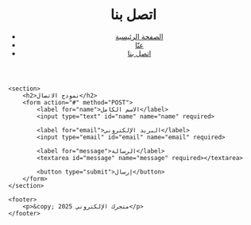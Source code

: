 <!DOCTYPE html>
<html lang="ar">
<head>
    <meta charset="UTF-8">
    <meta name="viewport" content="width=device-width, initial-scale=1.0">
    <title>اتصل بنا</title>
    <link rel="stylesheet" href="css/style.css">
</head>
<body>
    <header>
        <h1>اتصل بنا</h1>
        <nav>
            <ul>
                <li><a href="index.html">الصفحة الرئيسية</a></li>
                <li><a href="about.html">عنّا</a></li>
                <li><a href="contact.html">اتصل بنا</a></li>
            </ul>
        </nav>
    </header>

    <section>
        <h2>نموذج الاتصال</h2>
        <form action="#" method="POST">
            <label for="name">الاسم الكامل</label>
            <input type="text" id="name" name="name" required>

            <label for="email">البريد الإلكتروني</label>
            <input type="email" id="email" name="email" required>

            <label for="message">الرسالة</label>
            <textarea id="message" name="message" required></textarea>

            <button type="submit">إرسال</button>
        </form>
    </section>
    
    <footer>
        <p>&copy; 2025 متجرك الإلكتروني</p>
    </footer>
</body>
</html>
